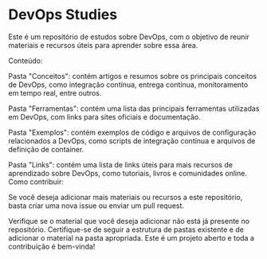 # DevOps Studies

Este é um repositório de estudos sobre DevOps, com o objetivo de reunir materiais e recursos úteis para aprender sobre essa área.

Conteúdo:

Pasta "Conceitos": contém artigos e resumos sobre os principais conceitos de DevOps, como integração contínua, entrega contínua, monitoramento em tempo real, entre outros.

Pasta "Ferramentas": contém uma lista das principais ferramentas utilizadas em DevOps, com links para sites oficiais e documentação.

Pasta "Exemplos": contém exemplos de código e arquivos de configuração relacionados a DevOps, como scripts de integração contínua e arquivos de definição de container.

Pasta "Links": contém uma lista de links úteis para mais recursos de aprendizado sobre DevOps, como tutoriais, livros e comunidades online.
Como contribuir:

Se você deseja adicionar mais materiais ou recursos a este repositório, basta criar uma nova issue ou enviar um pull request.

Verifique se o material que você deseja adicionar não está já presente no repositório.
Certifique-se de seguir a estrutura de pastas existente e de adicionar o material na pasta apropriada.
Este é um projeto aberto e toda a contribuição é bem-vinda!